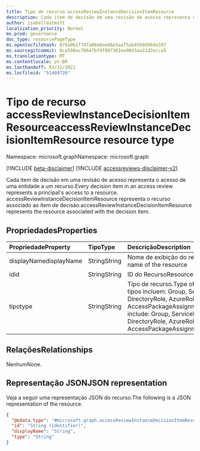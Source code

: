 ```yaml
---
title: Tipo de recurso accessReviewInstanceDecisionItemResource
description: Cada item de decisão em uma revisão de acesso representa o acesso de uma entidade a um recurso. accessReviewInstanceDecisionItemResource representa o recurso associado ao item de decisão.
author: isabelleatmsft
localization_priority: Normal
ms.prod: governance
doc_type: resourcePageType
ms.openlocfilehash: 879a0b1f74fa08e0ae66e5aaf5ab45b9d96de397
ms.sourcegitcommit: 8ca598ac70647bf4f897361ee90d3aa31d2ecca5
ms.translationtype: MT
ms.contentlocale: pt-BR
ms.lasthandoff: 03/31/2021
ms.locfileid: "51469726"
---
```

# <a name="accessreviewinstancedecisionitemresource-resource-type"></a><span data-ttu-id="cd12e-104">Tipo de recurso accessReviewInstanceDecisionItemResource</span><span class="sxs-lookup"><span data-stu-id="cd12e-104">accessReviewInstanceDecisionItemResource resource type</span></span>

<span data-ttu-id="cd12e-105">Namespace: microsoft.graph</span><span class="sxs-lookup"><span data-stu-id="cd12e-105">Namespace: microsoft.graph</span></span>

[!INCLUDE [beta-disclaimer](../../includes/beta-disclaimer.md)]
[!INCLUDE [accessreviews-disclaimer-v2](../../includes/accessreviews-disclaimer-v2.md)]

<span data-ttu-id="cd12e-106">Cada item de decisão em uma revisão de acesso representa o acesso de uma entidade a um recurso.</span><span class="sxs-lookup"><span data-stu-id="cd12e-106">Every decision item in an access review represents a principal's access to a resource.</span></span> <span data-ttu-id="cd12e-107">accessReviewInstanceDecisionItemResource representa o recurso associado ao item de decisão.</span><span class="sxs-lookup"><span data-stu-id="cd12e-107">accessReviewInstanceDecisionItemResource represents the resource associated with the decision item.</span></span>

## <a name="properties"></a><span data-ttu-id="cd12e-108">Propriedades</span><span class="sxs-lookup"><span data-stu-id="cd12e-108">Properties</span></span>
|<span data-ttu-id="cd12e-109">Propriedade</span><span class="sxs-lookup"><span data-stu-id="cd12e-109">Property</span></span>|<span data-ttu-id="cd12e-110">Tipo</span><span class="sxs-lookup"><span data-stu-id="cd12e-110">Type</span></span>|<span data-ttu-id="cd12e-111">Descrição</span><span class="sxs-lookup"><span data-stu-id="cd12e-111">Description</span></span>|
|:---|:---|:---|
|<span data-ttu-id="cd12e-112">displayName</span><span class="sxs-lookup"><span data-stu-id="cd12e-112">displayName</span></span>|<span data-ttu-id="cd12e-113">String</span><span class="sxs-lookup"><span data-stu-id="cd12e-113">String</span></span>|<span data-ttu-id="cd12e-114">Nome de exibição do recurso</span><span class="sxs-lookup"><span data-stu-id="cd12e-114">Display name of the resource</span></span>|
|<span data-ttu-id="cd12e-115">id</span><span class="sxs-lookup"><span data-stu-id="cd12e-115">id</span></span>|<span data-ttu-id="cd12e-116">String</span><span class="sxs-lookup"><span data-stu-id="cd12e-116">String</span></span>|<span data-ttu-id="cd12e-117">ID do Recurso</span><span class="sxs-lookup"><span data-stu-id="cd12e-117">Resource ID</span></span>|
|<span data-ttu-id="cd12e-118">tipo</span><span class="sxs-lookup"><span data-stu-id="cd12e-118">type</span></span>|<span data-ttu-id="cd12e-119">String</span><span class="sxs-lookup"><span data-stu-id="cd12e-119">String</span></span>|<span data-ttu-id="cd12e-120">Tipo de recurso.</span><span class="sxs-lookup"><span data-stu-id="cd12e-120">Type of resource.</span></span> <span data-ttu-id="cd12e-121">Os tipos incluem: Group, ServicePrincipal, DirectoryRole, AzureRole, AccessPackageAssignmentPolicy.</span><span class="sxs-lookup"><span data-stu-id="cd12e-121">Types include: Group, ServicePrincipal, DirectoryRole, AzureRole, AccessPackageAssignmentPolicy.</span></span>|

## <a name="relationships"></a><span data-ttu-id="cd12e-122">Relações</span><span class="sxs-lookup"><span data-stu-id="cd12e-122">Relationships</span></span>
<span data-ttu-id="cd12e-123">Nenhum</span><span class="sxs-lookup"><span data-stu-id="cd12e-123">None.</span></span>

## <a name="json-representation"></a><span data-ttu-id="cd12e-124">Representação JSON</span><span class="sxs-lookup"><span data-stu-id="cd12e-124">JSON representation</span></span>
<span data-ttu-id="cd12e-125">Veja a seguir uma representação JSON do recurso.</span><span class="sxs-lookup"><span data-stu-id="cd12e-125">The following is a JSON representation of the resource.</span></span>
<!-- {
  "blockType": "resource",
  "@odata.type": "microsoft.graph.accessReviewInstanceDecisionItemResource"
}
-->
``` json
{
  "@odata.type": "#microsoft.graph.accessReviewInstanceDecisionItemResource",
  "id": "String (identifier)",
  "displayName": "String",
  "type": "String"
}
```
